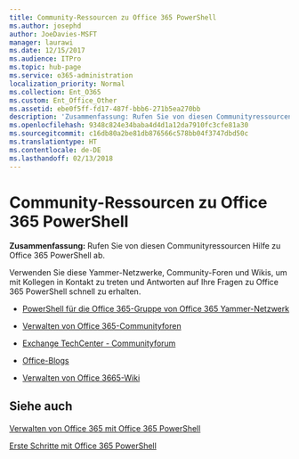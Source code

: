 ```yaml
---
title: Community-Ressourcen zu Office 365 PowerShell
ms.author: josephd
author: JoeDavies-MSFT
manager: laurawi
ms.date: 12/15/2017
ms.audience: ITPro
ms.topic: hub-page
ms.service: o365-administration
localization_priority: Normal
ms.collection: Ent_O365
ms.custom: Ent_Office_Other
ms.assetid: ebe0f5ff-fd17-487f-bbb6-271b5ea270bb
description: 'Zusammenfassung: Rufen Sie von diesen Communityressourcen Hilfe zu Office 365 PowerShell ab.'
ms.openlocfilehash: 9348c824e34baba4d4d1a12da7910fc3cfe81a30
ms.sourcegitcommit: c16db80a2be81db876566c578bb04f3747dbd50c
ms.translationtype: HT
ms.contentlocale: de-DE
ms.lasthandoff: 02/13/2018
---
```

# <a name="office-365-powershell-community-resources"></a>Community-Ressourcen zu Office 365 PowerShell

 **Zusammenfassung:** Rufen Sie von diesen Communityressourcen Hilfe zu Office 365 PowerShell ab.
  
Verwenden Sie diese Yammer-Netzwerke, Community-Foren und Wikis, um mit Kollegen in Kontakt zu treten und Antworten auf Ihre Fragen zu Office 365 PowerShell schnell zu erhalten. 
  
- [PowerShell für die Office 365-Gruppe von Office 365 Yammer-Netzwerk](https://www.yammer.com/itpronetwork/#/threads/inGroup?type=in_group&amp;feedId=4632269)
    
- [Verwalten von Office 365-Communityforen](https://community.office365.com/de-DE/f/148.aspx)
    
- [Exchange TechCenter - Communityforum](https://social.technet.microsoft.com/Forums/exchange/en-US/home?forum=exchangesvrgeneral)
    
- [Office-Blogs](https://blogs.office.com/)
    
- [Verwalten von Office 3665-Wiki](https://community.office365.com/de-DE/w/manage/default.aspx)
    
## <a name="see-also"></a>Siehe auch

#### 

[Verwalten von Office 365 mit Office 365 PowerShell](manage-office-365-with-office-365-powershell.md)
  
[Erste Schritte mit Office 365 PowerShell](getting-started-with-office-365-powershell.md)

